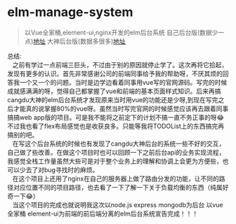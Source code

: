 # elm-manage-system

> 以Vue全家桶,element-ui,nginx开发的elm后台系统 自己后台版(数据少一点)[地址](http://authhwang.org/elmmanager) 大神后台版(数据多很多)[地址](http://authhwang.org/data-elmmanager)

总结: <br>
&nbsp;&nbsp;&nbsp;之前有学过一点前端三巨头，不过由于别的原因就停止学了。这次再将它拾起，发现有更多的认识。首先非常感谢公司的前端同事给予我的帮助呀，不厌其烦的回答我一个又一个的问题。当时是边学边看着同事用vue写的官网源码。写完的时候成就感满满的呀，觉得自己都掌握了vue和前端的基本页面样式知识。后来再搞cangdu大神的elm后台系统才发现原来当时用vue的功能还是少呀,到现在写完之后才能真的说掌握80%的vue呀。虽然当时写完官网的时候感觉应该再去跟着同事搞搞web app版的项目。可是我不能将之前定下的计划不搞一直不务正事的呀😂不过我也看了flex布局感觉也是收获良多。只能等我将TODOList上的东西搞完再搞别的吧。<br>
&nbsp;&nbsp;&nbsp;在写这个后台系统的时候也有发现了cangdu大神后台的系统一些不好的交互，自己做了些改善。在做这个项目时也可以回顾一下之前后台api的业务实现流程，我感觉全栈工作量虽然大些可是对于整个业务上的理解和协调上会更为方便些，也可以少去了对bug寻找时的麻烦。<br>
&nbsp;&nbsp;&nbsp;在这个项目上还用了nginx在自己的服务器上做了路由分发的功能，让不同的路径对应位置不同的项目路径，也去看了一下了解一下关于负载均衡的东西（纯属好奇一下😂）<br>
&nbsp;&nbsp;&nbsp;当这个项目的完成也就说明我这次以node.js express mongodb为后台 以vue全家桶 element-ui为前端的前后端分离的elm后台系统宣告完成！！！<br>
